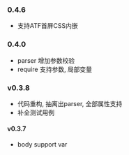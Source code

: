### 0.4.6
- 支持ATF首屏CSS内嵌

### 0.4.0
- parser 增加参数校验
- require 支持参数, 局部变量

### v0.3.8
- 代码重构, 抽离出parser, 全部属性支持
- 补全测试用例

#### v0.3.7
- body support var
